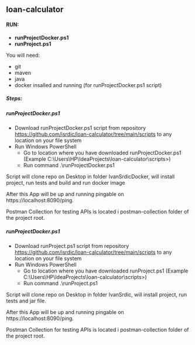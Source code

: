 ## loan-calculator

#### RUN:

- **runProjectDocker.ps1**
- **runProject.ps1**

You will need:
- git
- maven
- java
- docker insalled and running (for runProjectDocker.ps1 script)

##### Steps:

##### runProjectDocker.ps1
- Download runProjectDocker.ps1 script from repository https://github.com/isrdic/loan-calculator/tree/main/scripts to any location on your file system 
- Run Windows PowerShell
  - Go to location where you have downloaded runProjectDocker.ps1 (Example C:\Users\HP\IdeaProjects\loan-calculator\scripts>)
  - Run command .\runProjectDocker.ps1

Script will clone repo on Desktop in folder IvanSrdicDocker, 
will install project, run tests and build and run docker image

After this App will be up and running pingable on https://localhost:8090/ping.

Postman Collection for testing APIs is located i postman-collection folder of the project root.

##### runProjectDocker.ps1

- Download runProject.ps1 script from repository https://github.com/isrdic/loan-calculator/tree/main/scripts to any location on your file system
- Run Windows PowerShell
  - Go to location where you have downloaded runProject.ps1 (Example C:\Users\HP\IdeaProjects\loan-calculator\scripts>)
  - Run command .\runProject.ps1

Script will clone repo on Desktop in folder IvanSrdic,
will install project, run tests and jar file.

After this App will be up and running pingable on https://localhost:8090/ping.

Postman Collection for testing APIs is located i postman-collection folder of the project root.